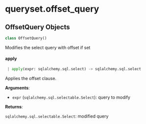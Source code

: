 <a name="queryset.offset_query"></a>
# queryset.offset\_query

<a name="queryset.offset_query.OffsetQuery"></a>
## OffsetQuery Objects

```python
class OffsetQuery()
```

Modifies the select query with offset if set

<a name="queryset.offset_query.OffsetQuery.apply"></a>
#### apply

```python
 | apply(expr: sqlalchemy.sql.select) -> sqlalchemy.sql.select
```

Applies the offset clause.

**Arguments**:

- `expr` (`sqlalchemy.sql.selectable.Select`): query to modify

**Returns**:

`sqlalchemy.sql.selectable.Select`: modified query

